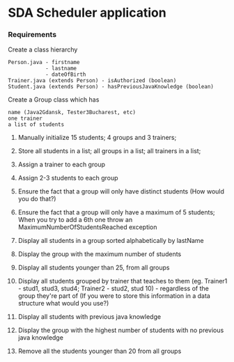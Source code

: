 # SDA Scheduler application
    
### Requirements

Create a class hierarchy

```     
Person.java - firstname
            - lastname
            - dateOfBirth
Trainer.java (extends Person) - isAuthorized (boolean)
Student.java (extends Person) - hasPreviousJavaKnowledge (boolean)
```
     
Create a Group class which has
```
name (Java2Gdansk, Tester3Bucharest, etc)
one trainer
a list of students
```


    
1. Manually initialize 15 students; 4 groups and 3 trainers;

1. Store all students in a list; all groups in a list; all trainers in a list;

1. Assign a trainer to each group

1. Assign 2-3 students to each group

1. Ensure the fact that a group will only have distinct students (How would you do that?)

1. Ensure the fact that a group will only have a maximum of 5 students; When you try to add a 6th one throw an MaximumNumberOfStudentsReached exception

1. Display all students in a group sorted alphabetically by lastName

1. Display the group with the maximum number of students

1. Display all students younger than 25, from all groups

1. Display all students grouped by trainer that teaches to them (eg. Trainer1 - stud1, stud3, stud4; Trainer2 - stud2, stud 10) - regardless of the group they're part of (If you were to store this information in a data structure what would you use?)

1. Display all students with previous java knowledge

1. Display the group with the highest number of students with no previous java knowledge

1. Remove all the students younger than 20 from all groups